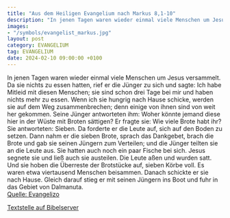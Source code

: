 ```yaml
---
title: "Aus dem Heiligen Evangelium nach Markus 8,1-10"
description: "In jenen Tagen waren wieder einmal viele Menschen um Jesus versammelt. Da sie nichts zu essen hatten, rief er die Jünger zu sich und sagte: Ich habe Mitleid mit diesen Menschen; sie sind schon drei Tage bei mir und haben nichts mehr zu essen. Wenn ich sie hungrig nach Hause schic...."
images:
- "/symbols/evangelist_markus.jpg"
layout: post
category: EVANGELIUM
tag: EVANGELIUM
date: 2024-02-10 09:00:00 +0100
---
```

In jenen Tagen waren wieder einmal viele Menschen um Jesus versammelt. Da sie nichts zu essen hatten, rief er die Jünger zu sich und sagte:
Ich habe Mitleid mit diesen Menschen; sie sind schon drei Tage bei mir und haben nichts mehr zu essen.
Wenn ich sie hungrig nach Hause schicke, werden sie auf dem Weg zusammenbrechen; denn einige von ihnen sind von weit her gekommen.<!--more-->
Seine Jünger antworteten ihm: Woher könnte jemand diese hier in der Wüste mit Broten sättigen?
Er fragte sie: Wie viele Brote habt ihr? Sie antworteten: Sieben.
Da forderte er die Leute auf, sich auf den Boden zu setzen. Dann nahm er die sieben Brote, sprach das Dankgebet, brach die Brote und gab sie seinen Jüngern zum Verteilen; und die Jünger teilten sie an die Leute aus.
Sie hatten auch noch ein paar Fische bei sich. Jesus segnete sie und ließ auch sie austeilen.
Die Leute aßen und wurden satt. Und sie hoben die Überreste der Brotstücke auf, sieben Körbe voll.
Es waren etwa viertausend Menschen beisammen. Danach schickte er sie nach Hause.
Gleich darauf stieg er mit seinen Jüngern ins Boot und fuhr in das Gebiet von Dalmanuta.<br>
[Quelle: Evangelizo](https://evangeliumtagfuertag.org/DE/gospel)

[Textstelle auf Bibelserver](https://www.bibleserver.com/EU/Markus8,1-10)
